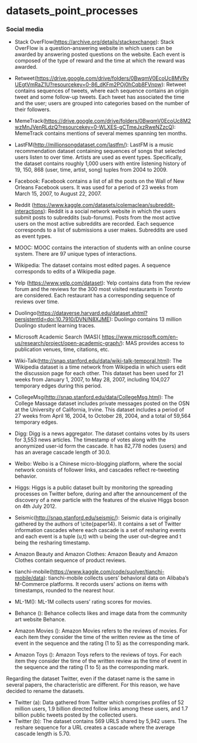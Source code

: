 # datasets_point_processes

### Social media
-	Stack OverFlow(https://archive.org/details/stackexchange): Stack OverFlow is a question-answering website in which users can be awarded by answering posted questions on the website. Each event is composed of the type of reward and the time at which the reward was awarded.
-	Retweet(https://drive.google.com/drive/folders/0BwqmV0EcoUc8MVRvUEgtVmRaZ1U?resourcekey=0-86_dKFm2POj0hCqb8FVnpw): Retweet contains sequences of tweets, where each sequence contains an origin tweet and some follow-up tweets. Each tweet has associated the time and the user; users are grouped into categories based on the number of their followers. 
-	MemeTrack(https://drive.google.com/drive/folders/0BwqmV0EcoUc8M2wzMnJVenRLdzQ?resourcekey=0-WLXES-gCTmeJxzRweNZzcQ): MemeTrack contains mentions of several memes spanning ten months.
-	LastFM(http://millionsongdataset.com/lastfm/): LastFM is a music recommendation dataset containing sequences of songs that selected users listen to over time. Artists are used as event types. Specifically, the dataset contains roughly 1,000 users with entire listening history of 19, 150, 868 (user, time, artist, song) tuples from 2004 to 2009.
-	Facebook: Facebook contains a list of all the posts on the Wall of New Orleans Facebook users. It was used for a period of 23 weeks from March 15, 2007, to August 22, 2007.

-	Reddit (https://www.kaggle.com/datasets/colemaclean/subreddit-interactions): Reddit is a social network website in which the users submit posts to subreddits (sub-forums). Posts from the most active users on the most active subreddits are recorded. Each sequence corresponds to a list of submissions a user makes. Subreddits are used as event types.

-	MOOC: MOOC contains the interaction of students with an online course system. There are 97 unique types of interactions.
    
-	Wikipedia: The dataset contains most edited pages. A sequence corresponds to edits of a Wikipedia page. 

-	Yelp (https://www.yelp.com/dataset): Yelp contains data from the review forum and the reviews for the 300 most visited restaurants in Toronto are considered. Each restaurant has a corresponding sequence of reviews over time.

-	Duolingo(https://dataverse.harvard.edu/dataset.xhtml?persistentId=doi:10.7910/DVN/N8XJME): Duolingo contains 13 million Duolingo student learning traces. 
-	Microsoft Academic Search (MAS)( https://www.microsoft.com/en-us/research/project/open-academic-graph/): MAS provides access to publication venues, time, citations, etc.
-	Wiki-Talk(http://snap.stanford.edu/data/wiki-talk-temporal.html): The Wikipedia dataset is a time network from Wikipedia in which users edit the discussion page for each other. This dataset has been used for 21 weeks from January 1, 2007, to May 28, 2007, including 104,027 temporary edges during this period.
-	CollegeMsg(http://snap.stanford.edu/data/CollegeMsg.html): The College Massage dataset includes private messages posted on the OSN at the University of California, Irvine. This dataset includes a period of 27 weeks from April 16, 2004, to October 28, 2004, and a total of 59,564 temporary edges. 
-	Digg: Digg is a news aggregator. The dataset contains votes by its users for 3,553 news articles. The timestamp of votes along with the anonymized user-id form the cascade. It has 82,778 nodes (users) and has an average cascade length of 30.0.
-	Weibo: Weibo is a Chinese micro-blogging platform, where the social network consists of follower links, and cascades reflect re-tweeting behavior.
-	Higgs: Higgs is a public dataset built by monitoring the spreading processes on Twitter before, during and after the announcement of the discovery of a new particle with the features of the elusive Higgs boson on 4th July 2012.
-	Seismic(http://snap.stanford.edu/seismic/): Seismic data is originally gathered by the authors of \cite{paper14}. It contains a set of Twitter information cascades where each cascade is a set of resharing events and each event is a tuple (u,t) with u being the user out-degree and t being the resharing timestamp.
-	Amazon Beauty and Amazon Clothes: Amazon Beauty and Amazon Clothes contain sequence of product reviews.
-	tianchi-mobile(https://www.kaggle.com/code/suolyer/tianchi-mobile/data): tianchi-mobile collects users’ behavioral data on Alibaba’s M-Commerce platforms. It records users’ actions on items with timestamps, rounded to the nearest hour.
-	ML-1M(): ML-1M collects users’ rating scores for movies.
-	Behance (): Behance collects likes and image data from the community art website Behance.
-	Amazon Movies (): Amazon Movies refers to the reviews of movies. For each item they consider the time of the written review as the time of event in the sequence and the rating (1 to 5) as the corresponding mark.
-	Amazon Toys (): Amazon Toys refers to the reviews of toys. For each item they consider the time of the written review as the time of event in the sequence and the rating (1 to 5) as the corresponding mark.

Regarding the dataset Twitter, even if the dataset name is the same in several papers, the characteristic are different. For this reason, we have decided to rename the datasets.
-	Twitter (a): Data gathered from Twitter which comprises profiles of 52 million users, 1.9 billion directed follow links among these users, and 1.7 billion public tweets posted by the collected users.
-	Twitter (b): The dataset contains 569 URLS shared by 5,942 users. The reshare sequence for a URL creates a cascade where the average cascade length is 5.70.
